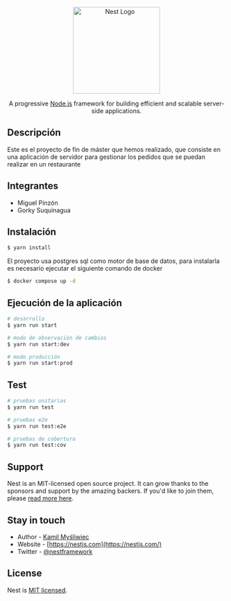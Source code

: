 <p align="center">
  <a href="http://nestjs.com/" target="blank"><img src="https://nestjs.com/img/logo-small.svg" width="200" alt="Nest Logo" /></a>
</p>

[circleci-image]: https://img.shields.io/circleci/build/github/nestjs/nest/master?token=abc123def456
[circleci-url]: https://circleci.com/gh/nestjs/nest

  <p align="center">A progressive <a href="http://nodejs.org" target="_blank">Node.js</a> framework for building efficient and scalable server-side applications.</p>

## Descripción

Este es el proyecto de fin de máster que hemos realizado, que consiste en una aplicación de servidor para gestionar los pedidos que se puedan realizar en un restaurante

## Integrantes

- Miguel Pinzón
- Gorky Suquinagua

## Instalación

```bash
$ yarn install
```

El proyecto usa postgres sql como motor de base de datos, para instalarla es necesario ejecutar el siguiente comando de docker

```bash
$ docker compose up -d
```

## Ejecución de la aplicación

```bash
# desarrollo
$ yarn run start

# modo de observación de cambios
$ yarn run start:dev

# modo producción
$ yarn run start:prod
```

## Test

```bash
# pruebas unitarias
$ yarn run test

# pruebas e2e
$ yarn run test:e2e

# pruebas de cobertura
$ yarn run test:cov
```

## Support

Nest is an MIT-licensed open source project. It can grow thanks to the sponsors and support by the amazing backers. If you'd like to join them, please [read more here](https://docs.nestjs.com/support).

## Stay in touch

- Author - [Kamil Myśliwiec](https://kamilmysliwiec.com)
- Website - [https://nestjs.com](https://nestjs.com/)
- Twitter - [@nestframework](https://twitter.com/nestframework)

## License

Nest is [MIT licensed](LICENSE).
